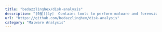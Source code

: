 ```yaml
---
title: "bedazzlinghex/disk-analysis"
description: "[0星][4y]  Contains tools to perform malware and forensic analysis on disk"
url: "https://github.com/bedazzlinghex/disk-analysis"
category: "Malware Analysis"
---
```


